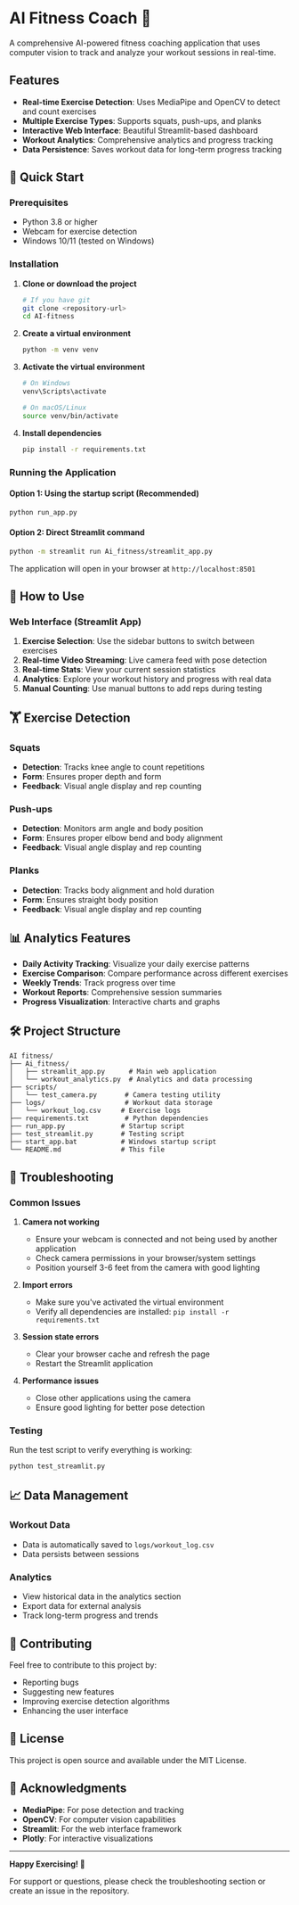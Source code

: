 # AI Fitness Coach 💪

A comprehensive AI-powered fitness coaching application that uses computer vision to track and analyze your workout sessions in real-time.

## Features

- **Real-time Exercise Detection**: Uses MediaPipe and OpenCV to detect and count exercises
- **Multiple Exercise Types**: Supports squats, push-ups, and planks
- **Interactive Web Interface**: Beautiful Streamlit-based dashboard
- **Workout Analytics**: Comprehensive analytics and progress tracking
- **Data Persistence**: Saves workout data for long-term progress tracking

## 🚀 Quick Start

### Prerequisites

- Python 3.8 or higher
- Webcam for exercise detection
- Windows 10/11 (tested on Windows)

### Installation

1. **Clone or download the project**
   ```bash
   # If you have git
   git clone <repository-url>
   cd AI-fitness
   ```

2. **Create a virtual environment**
   ```bash
   python -m venv venv
   ```

3. **Activate the virtual environment**
   ```bash
   # On Windows
   venv\Scripts\activate
   
   # On macOS/Linux
   source venv/bin/activate
   ```

4. **Install dependencies**
   ```bash
   pip install -r requirements.txt
   ```

### Running the Application

#### Option 1: Using the startup script (Recommended)
```bash
python run_app.py
```

#### Option 2: Direct Streamlit command
```bash
python -m streamlit run Ai_fitness/streamlit_app.py
```

The application will open in your browser at `http://localhost:8501`

## 📱 How to Use

### Web Interface (Streamlit App)

1. **Exercise Selection**: Use the sidebar buttons to switch between exercises
2. **Real-time Video Streaming**: Live camera feed with pose detection
3. **Real-time Stats**: View your current session statistics
4. **Analytics**: Explore your workout history and progress with real data
5. **Manual Counting**: Use manual buttons to add reps during testing



## 🏋️ Exercise Detection

### Squats
- **Detection**: Tracks knee angle to count repetitions
- **Form**: Ensures proper depth and form
- **Feedback**: Visual angle display and rep counting

### Push-ups
- **Detection**: Monitors arm angle and body position
- **Form**: Ensures proper elbow bend and body alignment
- **Feedback**: Visual angle display and rep counting

### Planks
- **Detection**: Tracks body alignment and hold duration
- **Form**: Ensures straight body position
- **Feedback**: Visual angle display and rep counting

## 📊 Analytics Features

- **Daily Activity Tracking**: Visualize your daily exercise patterns
- **Exercise Comparison**: Compare performance across different exercises
- **Weekly Trends**: Track progress over time
- **Workout Reports**: Comprehensive session summaries
- **Progress Visualization**: Interactive charts and graphs

## 🛠️ Project Structure

```
AI fitness/
├── Ai_fitness/
│   ├── streamlit_app.py      # Main web application
│   └── workout_analytics.py  # Analytics and data processing
├── scripts/
│   └── test_camera.py       # Camera testing utility
├── logs/                    # Workout data storage
│   └── workout_log.csv     # Exercise logs
├── requirements.txt         # Python dependencies
├── run_app.py              # Startup script
├── test_streamlit.py       # Testing script
├── start_app.bat           # Windows startup script
└── README.md               # This file
```

## 🔧 Troubleshooting

### Common Issues

1. **Camera not working**
   - Ensure your webcam is connected and not being used by another application
   - Check camera permissions in your browser/system settings
   - Position yourself 3-6 feet from the camera with good lighting

2. **Import errors**
   - Make sure you've activated the virtual environment
   - Verify all dependencies are installed: `pip install -r requirements.txt`

3. **Session state errors**
   - Clear your browser cache and refresh the page
   - Restart the Streamlit application

4. **Performance issues**
   - Close other applications using the camera
   - Ensure good lighting for better pose detection

### Testing

Run the test script to verify everything is working:

```bash
python test_streamlit.py
```

## 📈 Data Management

### Workout Data
- Data is automatically saved to `logs/workout_log.csv`
- Data persists between sessions

### Analytics
- View historical data in the analytics section
- Export data for external analysis
- Track long-term progress and trends

## 🤝 Contributing

Feel free to contribute to this project by:
- Reporting bugs
- Suggesting new features
- Improving exercise detection algorithms
- Enhancing the user interface

## 📄 License

This project is open source and available under the MIT License.

## 🙏 Acknowledgments

- **MediaPipe**: For pose detection and tracking
- **OpenCV**: For computer vision capabilities
- **Streamlit**: For the web interface framework
- **Plotly**: For interactive visualizations

---

**Happy Exercising! 💪**

For support or questions, please check the troubleshooting section or create an issue in the repository. 